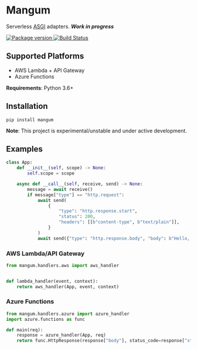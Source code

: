 # Mangum

Serverless [ASGI](https://asgi.readthedocs.io/en/latest/) adapters. ***Work in progress***

<a href="https://pypi.org/project/mangum/">
    <img src="https://badge.fury.io/py/mangum.svg" alt="Package version">
</a>
<a href="https://travis-ci.org/erm/mangum">
    <img src="https://travis-ci.org/erm/mangum.svg?branch=master" alt="Build Status">
</a>

## Supported Platforms

- AWS Lambda + API Gateway
- Azure Functions

**Requirements**: Python 3.6+

## Installation

```pip install mangum```

**Note**: This project is experimental/unstable and under active development.

## Examples


```python
class App:
    def __init__(self, scope) -> None:
        self.scope = scope

    async def __call__(self, receive, send) -> None:
        message = await receive()
        if message["type"] == "http.request":
            await send(
                {
                    "type": "http.response.start",
                    "status": 200,
                    "headers": [[b"content-type", b"text/plain"]],
                }
            )
            await send({"type": "http.response.body", "body": b"Hello, world!"})

```

### AWS Lambda/API Gateway

```python
from mangum.handlers.aws import aws_handler


def lambda_handler(event, context):
    return aws_handler(App, event, context)

```


### Azure Functions

```python
from mangum.handlers.azure import azure_handler
import azure.functions as func

def main(req):
    response = azure_handler(App, req)
    return func.HttpResponse(response["body"], status_code=response["status_code"])

```

